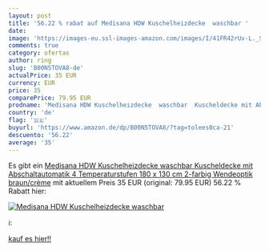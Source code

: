 ```yaml
---
layout: post
title: '56.22 % rabat auf Medisana HDW Kuschelheizdecke  waschbar '
date: 
image: 'https://images-eu.ssl-images-amazon.com/images/I/41FR42rUv-L._SL200_.jpg'
comments: true
category: ofertas
author: ring
slug: 'B00N5TOVA8-de'
actualPrice: 35 EUR
currency: EUR
price: 35
comparePrice: 79.95 EUR
prodname: 'Medisana HDW Kuschelheizdecke  waschbar  Kuscheldecke mit Abschaltautomatik  4 Temperaturstufen  180 x 130 cm  2-farbig Wendeoptik  braun/crème'
country: 'de'
flag: '🇩🇪'
buyurl: 'https://www.amazon.de/dp/B00N5TOVA8/?tag=tolees0ca-21'
descuento: '56.22'
average: '35'
---
```


Es gibt ein [Medisana HDW Kuschelheizdecke  waschbar  Kuscheldecke mit Abschaltautomatik  4 Temperaturstufen  180 x 130 cm  2-farbig Wendeoptik  braun/crème](https://www.amazon.de/dp/B00N5TOVA8/?tag=tolees0ca-21) mit aktuellem Preis 35 EUR (original: 79.95 EUR) 56.22 % Rabatt hier:

[![Medisana HDW Kuschelheizdecke  waschbar ](https://images-eu.ssl-images-amazon.com/images/I/41FR42rUv-L._SL200_.jpg)](https://www.amazon.de/dp/B00N5TOVA8/?tag=tolees0ca-21)

ℹ️:


[kauf es hier!!](https://www.amazon.de/dp/B00N5TOVA8/?tag=tolees0ca-21)
